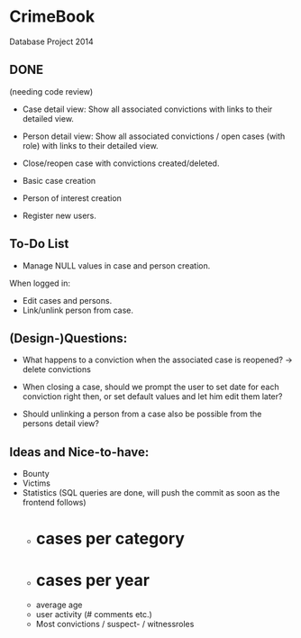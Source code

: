 CrimeBook
=========

Database Project 2014


DONE
-----------
(needing code review)

- Case detail view: Show all associated convictions with links to their detailed view.

- Person detail view: Show all associated convictions / open cases (with role)  with links to their detailed view.

- Close/reopen case with convictions created/deleted.

- Basic case creation
- Person of interest creation
- Register new users.



To-Do List
-----------


- Manage NULL values in case and person creation.

When logged in:
  - Edit cases and persons.
  - Link/unlink person from case.
  



(Design-)Questions:
-----------

- What happens to a conviction when the associated case is reopened?
    -> delete convictions


- When closing a case, should we prompt the user to set date for each conviction right then, or set default values and let him edit them later?

- Should unlinking a person from a case also be possible from the persons detail view?


Ideas and Nice-to-have:
-----------

- Bounty
- Victims
- Statistics (SQL queries are done, will push the commit as soon as the frontend follows)
  - # cases per category
  - # cases per year
  - average age
  - user activity (# comments etc.)
  - Most convictions / suspect- / witnessroles
